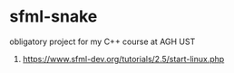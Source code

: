 # sfml-snake
obligatory project for my C++ course at AGH UST

1. https://www.sfml-dev.org/tutorials/2.5/start-linux.php
